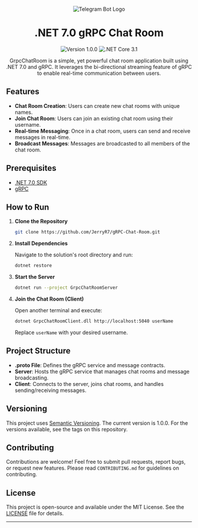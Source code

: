 <p align="center">
  <img src="https://github.com/dotnet/vscode-csharp/blob/main/images/csharpIcon.png" alt="Telegram Bot Logo">
</p>

<h1 align="center">.NET 7.0 gRPC Chat Room</h1>

<p align="center">
  <img src="https://img.shields.io/badge/version-1.0.0-brightgreen" alt="Version 1.0.0">
  <img src="https://img.shields.io/badge/.NET-7.0-blue" alt=".NET Core 3.1">
</p>

<div align="center">
GrpcChatRoom is a simple, yet powerful chat room application built using .NET 7.0 and gRPC. It leverages the bi-directional streaming feature of gRPC to enable real-time communication between users.
</div>

## Features

- **Chat Room Creation**: Users can create new chat rooms with unique names.
- **Join Chat Room**: Users can join an existing chat room using their username.
- **Real-time Messaging**: Once in a chat room, users can send and receive messages in real-time.
- **Broadcast Messages**: Messages are broadcasted to all members of the chat room.

## Prerequisites

- [.NET 7.0 SDK](https://dotnet.microsoft.com/download/dotnet/7.0)
- [gRPC](https://grpc.io/docs/languages/csharp/quickstart/)

## How to Run

1. **Clone the Repository**

    ```bash
    git clone https://github.com/JerryR7/gRPC-Chat-Room.git
    ```

2. **Install Dependencies**

   Navigate to the solution's root directory and run:

    ```bash
    dotnet restore
    ```

3. **Start the Server**

    ```bash
    dotnet run --project GrpcChatRoomServer
    ```

4. **Join the Chat Room (Client)**

   Open another terminal and execute:

    ```bash
    dotnet GrpcChatRoomClient.dll http://localhost:5040 userName
    ```

   Replace `userName` with your desired username.

## Project Structure

- **.proto File**: Defines the gRPC service and message contracts.
- **Server**: Hosts the gRPC service that manages chat rooms and message broadcasting.
- **Client**: Connects to the server, joins chat rooms, and handles sending/receiving messages.

## Versioning

This project uses [Semantic Versioning](https://semver.org/). The current version is 1.0.0. For the versions available, see the tags on this repository.

## Contributing

Contributions are welcome! Feel free to submit pull requests, report bugs, or request new features. Please read `CONTRIBUTING.md` for guidelines on contributing.

## License

This project is open-source and available under the MIT License. See the [LICENSE](LICENSE) file for details.

---
